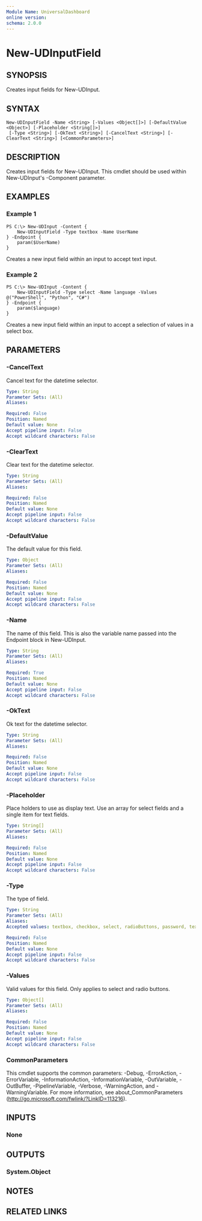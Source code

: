 ```yaml
---
Module Name: UniversalDashboard
online version:
schema: 2.0.0
---
```


# New-UDInputField

## SYNOPSIS
Creates input fields for New-UDInput. 

## SYNTAX

```
New-UDInputField -Name <String> [-Values <Object[]>] [-DefaultValue <Object>] [-Placeholder <String[]>]
 [-Type <String>] [-OkText <String>] [-CancelText <String>] [-ClearText <String>] [<CommonParameters>]
```

## DESCRIPTION
Creates input fields for New-UDInput. This cmdlet should be used within New-UDInput's -Component parameter.

## EXAMPLES

### Example 1
```
PS C:\> New-UDInput -Content {
    New-UDInputField -Type textbox -Name UserName 
} -Endpoint {
    param($UserName)
}
```

Creates a new input field within an input to accept text input.

### Example 2
```
PS C:\> New-UDInput -Content {
    New-UDInputField -Type select -Name language -Values @("PowerShell", "Python", "C#")
} -Endpoint {
    param($language)
}
```

Creates a new input field within an input to accept a selection of values in a select box.

## PARAMETERS

### -CancelText
Cancel text for the datetime selector.

```yaml
Type: String
Parameter Sets: (All)
Aliases: 

Required: False
Position: Named
Default value: None
Accept pipeline input: False
Accept wildcard characters: False
```

### -ClearText
Clear text for the datetime selector.

```yaml
Type: String
Parameter Sets: (All)
Aliases: 

Required: False
Position: Named
Default value: None
Accept pipeline input: False
Accept wildcard characters: False
```

### -DefaultValue
The default value for this field.

```yaml
Type: Object
Parameter Sets: (All)
Aliases: 

Required: False
Position: Named
Default value: None
Accept pipeline input: False
Accept wildcard characters: False
```

### -Name
The name of this field. This is also the variable name passed into the Endpoint block in New-UDInput.

```yaml
Type: String
Parameter Sets: (All)
Aliases: 

Required: True
Position: Named
Default value: None
Accept pipeline input: False
Accept wildcard characters: False
```

### -OkText
Ok text for the datetime selector.

```yaml
Type: String
Parameter Sets: (All)
Aliases: 

Required: False
Position: Named
Default value: None
Accept pipeline input: False
Accept wildcard characters: False
```

### -Placeholder
Place holders to use as display text. Use an array for select fields and a single item for text fields.

```yaml
Type: String[]
Parameter Sets: (All)
Aliases: 

Required: False
Position: Named
Default value: None
Accept pipeline input: False
Accept wildcard characters: False
```

### -Type
The type of field.

```yaml
Type: String
Parameter Sets: (All)
Aliases: 
Accepted values: textbox, checkbox, select, radioButtons, password, textarea, switch, date, file

Required: False
Position: Named
Default value: None
Accept pipeline input: False
Accept wildcard characters: False
```

### -Values
Valid values for this field. Only applies to select and radio buttons. 

```yaml
Type: Object[]
Parameter Sets: (All)
Aliases: 

Required: False
Position: Named
Default value: None
Accept pipeline input: False
Accept wildcard characters: False
```

### CommonParameters
This cmdlet supports the common parameters: -Debug, -ErrorAction, -ErrorVariable, -InformationAction, -InformationVariable, -OutVariable, -OutBuffer, -PipelineVariable, -Verbose, -WarningAction, and -WarningVariable. For more information, see about_CommonParameters (http://go.microsoft.com/fwlink/?LinkID=113216).

## INPUTS

### None

## OUTPUTS

### System.Object

## NOTES

## RELATED LINKS



